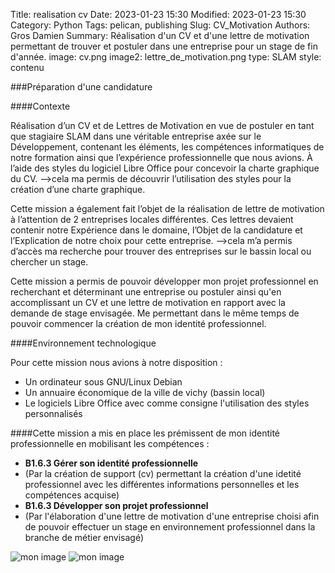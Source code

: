 Title: realisation cv
Date: 2023-01-23 15:30
Modified: 2023-01-23 15:30
Category: Python
Tags: pelican, publishing
Slug: CV_Motivation
Authors: Gros Damien
Summary: Réalisation d'un CV et d'une lettre de motivation permettant de trouver et postuler dans une entreprise pour un stage de fin d'année.
image: cv.png
image2: lettre_de_motivation.png
type: SLAM
style: contenu

###Préparation d'une candidature 

####Contexte

Réalisation d’un CV et de Lettres de Motivation en vue de postuler en tant que stagiaire SLAM dans une véritable entreprise axée sur le Développement, contenant les éléments, les compétences informatiques de notre formation ainsi que l’expérience professionnelle que nous avions. À l’aide des styles du logiciel Libre Office pour concevoir la charte graphique du CV.
-->cela ma permis de découvrir l’utilisation des styles pour la création d’une charte graphique.

Cette mission a également fait l’objet de la réalisation de lettre de motivation à l’attention de 2 entreprises locales différentes. Ces lettres devaient contenir notre Expérience dans le domaine, l’Objet de la candidature et l’Explication de notre choix pour cette entreprise.
-->cela m’a permis d’accès ma recherche pour trouver des entreprises sur le bassin local ou chercher un stage.

Cette mission a permis de pouvoir développer mon projet professionnel en recherchant et déterminant une entreprise ou postuler ainsi qu'en accomplissant un CV et une lettre de motivation en rapport avec la demande de stage envisagée. Me permettant dans le même temps de pouvoir commencer la création de mon identité professionnel.

####Environnement technologique

Pour cette mission nous avions à notre disposition : 
- Un ordinateur sous GNU/Linux Debian
- Un annuaire économique de la ville de vichy (bassin local) 
- Le logiciels Libre Office avec comme consigne l'utilisation des styles personnalisés
	
####Cette mission a mis en place les prémissent de mon identité professionnelle en mobilisant les compétences :

- **B1.6.3 Gérer son identité professionnelle**
- (Par la création de support (cv) permettant la création d'une idetité professionnel avec les différentes informations personnelles et les compétences acquise)
- **B1.6.3 Développer son projet professionnel**
- (Par l'élaboration d'une lettre de motivation d'une entreprise choisi afin de pouvoir effectuer un stage en environnement professionnel dans la branche de métier envisagé)

![mon image](./theme/images/prep_candidature/cv.png)
![mon image](./theme/images/prep_candidature/lettre_de_motivation.png)